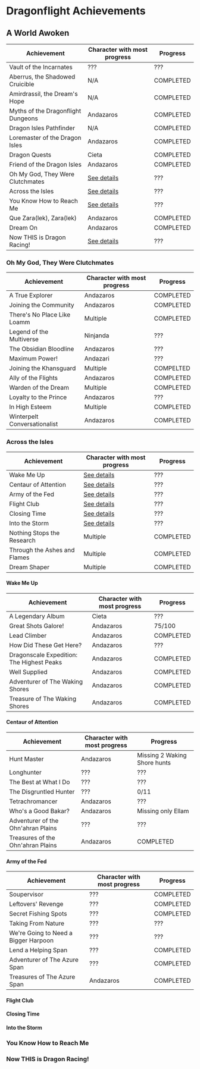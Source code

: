 # Dragonflight Achievements

## A World Awoken

| Achievement                        | Character with most progress                    | Progress  |
| ---------------------------------- | ----------------------------------------------- | --------- |
| Vault of the Incarnates            | ???                                             | ???       |
| Aberrus, the Shadowed Cruicible    | N/A                                             | COMPLETED |
| Amirdrassil, the Dream's Hope      | N/A                                             | COMPLETED |
| Myths of the Dragonflight Dungeons | Andazaros                                       | COMPLETED |
| Dragon Isles Pathfinder            | N/A                                             | COMPLETED |
| Loremaster of the Dragon Isles     | Andazaros                                       | COMPLETED |
| Dragon Quests                      | Cieta                                           | COMPLETED |
| Friend of the Dragon Isles         | Andazaros                                       | COMPLETED |
| Oh My God, They Were Clutchmates   | [See details](#oh-my-god-they-were-clutchmates) | ???       |
| Across the Isles                   | [See details](#across-the-isles)                | ???       |
| You Know How to Reach Me           | [See details](#you-know-how-to-reach-me)        | ???       |
| Que Zara(lek), Zara(lek)           | Andazaros                                       | COMPLETED |
| Dream On                           | Andazaros                                       | COMPLETED |
| Now THIS is Dragon Racing!         | [See details](#now-this-is-dragon-racing)       | ???       |

### Oh My God, They Were Clutchmates

| Achievement                  | Character with most progress | Progress  |
| ---------------------------- | ---------------------------- | --------- |
| A True Explorer              | Andazaros                    | COMPLETED |
| Joining the Community        | Andazaros                    | COMPLETED |
| There's No Place Like Loamm  | Multiple                     | COMPLETED |
| Legend of the Multiverse     | Ninjanda                     | ???       |
| The Obsidian Bloodline       | Andazaros                    | ???       |
| Maximum Power!               | Andazari                     | ???       |
| Joining the Khansguard       | Multiple                     | COMPELTED |
| Ally of the Flights          | Andazaros                    | COMPLETED |
| Warden of the Dream          | Multiple                     | COMPLETED |
| Loyalty to the Prince        | Andazaros                    | ???       |
| In High Esteem               | Multiple                     | COMPLETED |
| Winterpelt Conversationalist | Andazaros                    | COMPLETED |

### Across the Isles

| Achievement                  | Character with most progress         | Progress  |
| ---------------------------- | ------------------------------------ | --------- |
| Wake Me Up                   | [See details](#wake-me-up)           | ???       |
| Centaur of Attention         | [See details](#centaur-of-attention) | ???       |
| Army of the Fed              | [See details](#army-of-the-fed)      | ???       |
| Flight Club                  | [See details](#flight-club)          | ???       |
| Closing Time                 | [See details](#closing-time)         | ???       |
| Into the Storm               | [See details](#into-the-storm)       | ???       |
| Nothing Stops the Research   | Multiple                             | COMPLETED |
| Through the Ashes and Flames | Multiple                             | COMPLETED |
| Dream Shaper                 | Multiple                             | COMPLETED |

#### Wake Me Up

| Achievement                               | Character with most progress | Progress  |
| ----------------------------------------- | ---------------------------- | --------- |
| A Legendary Album                         | Cieta                        | ???       |
| Great Shots Galore!                       | Andazaros                    | 75/100    |
| Lead Climber                              | Andazaros                    | COMPLETED |
| How Did These Get Here?                   | Andazaros                    | ???       |
| Dragonscale Expedition: The Highest Peaks | Andazaros                    | COMPLETED |
| Well Supplied                             | Andazaros                    | COMPLETED |
| Adventurer of The Waking Shores           | Andazaros                    | COMPLETED |
| Treasure of The Waking Shores             | Andazaros                    | COMPLETED |

#### Centaur of Attention

| Achievement                        | Character with most progress | Progress                     |
| ---------------------------------- | ---------------------------- | ---------------------------- |
| Hunt Master                        | Andazaros                    | Missing 2 Waking Shore hunts |
| Longhunter                         | ???                          | ???                          |
| The Best at What I Do              | ???                          | ???                          |
| The Disgruntled Hunter             | ???                          | 0/11                         |
| Tetrachromancer                    | Andazaros                    | ???                          |
| Who's a Good Bakar?                | Andazaros                    | Missing only Ellam           |
| Adventurer of the Ohn'ahran Plains | ???                          | ???                          |
| Treasures of the Ohn'ahran Plains  | Andazaros                    | COMPLETED                    |

#### Army of the Fed

| Achievement                          | Character with most progress | Progress  |
| ------------------------------------ | ---------------------------- | --------- |
| Soupervisor                          | ???                          | COMPLETED |
| Leftovers' Revenge                   | ???                          | COMPLETED |
| Secret Fishing Spots                 | ???                          | COMPLETED |
| Taking From Nature                   | ???                          | ???       |
| We're Going to Need a Bigger Harpoon | ???                          | ???       |
| Lend a Helping Span                  | ???                          | COMPLETED |
| Adventurer of The Azure Span         | ???                          | COMPLETED |
| Treasures of The Azure Span          | Andazaros                    | COMPLETED |

#### Flight Club

#### Closing Time

#### Into the Storm

### You Know How to Reach Me

### Now THIS is Dragon Racing!

